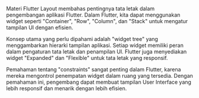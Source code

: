 Materi Flutter Layout membahas pentingnya tata letak dalam pengembangan aplikasi Flutter. Dalam Flutter, kita dapat menggunakan widget seperti "Container", "Row", "Column", dan "Stack" untuk mengatur tampilan UI dengan efisien.

Konsep utama yang perlu dipahami adalah "widget tree" yang menggambarkan hierarki tampilan aplikasi. Setiap widget memiliki peran dalam pengaturan tata letak dan penampilan UI. Flutter juga menyediakan widget "Expanded" dan "Flexible" untuk tata letak yang responsif.

Pemahaman tentang "constraints" sangat penting dalam Flutter, karena mereka mengontrol penempatan widget dalam ruang yang tersedia. Dengan pemahaman ini, pengembang dapat membuat tampilan User Interface yang lebih responsif dan menarik dengan lebih efisien.